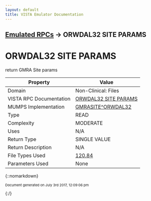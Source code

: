 ```yaml
---
layout: default
title: VISTA Emulator Documentation
---
```


## [Emulated RPCs](TableOfContents) &#8594; ORWDAL32 SITE PARAMS
# ORWDAL32 SITE PARAMS

return GMRA Site params

Property | Value
--- | ---
Domain | Non-Clinical: Files
VISTA RPC Documentation | [ORWDAL32 SITE PARAMS](../VISTARPC/ORWDAL32_SITE_PARAMS)
MUMPS Implementation | [GMRASITE^ORWDAL32](http://code.osehra.org/dox/Routine_ORWDAL32_source.html)
Type | READ
Complexity | MODERATE
Uses | N/A
Return Type | SINGLE VALUE
Return Description | N/A
File Types Used | [120.84](../VDM/GMR_Allergy_Site_Parameters-120_84)
Parameters Used | None


{::nomarkdown} <br/><p style="font-size: 11px">Document generated on July 3rd 2017, 12:09:06 pm</p>{:/}